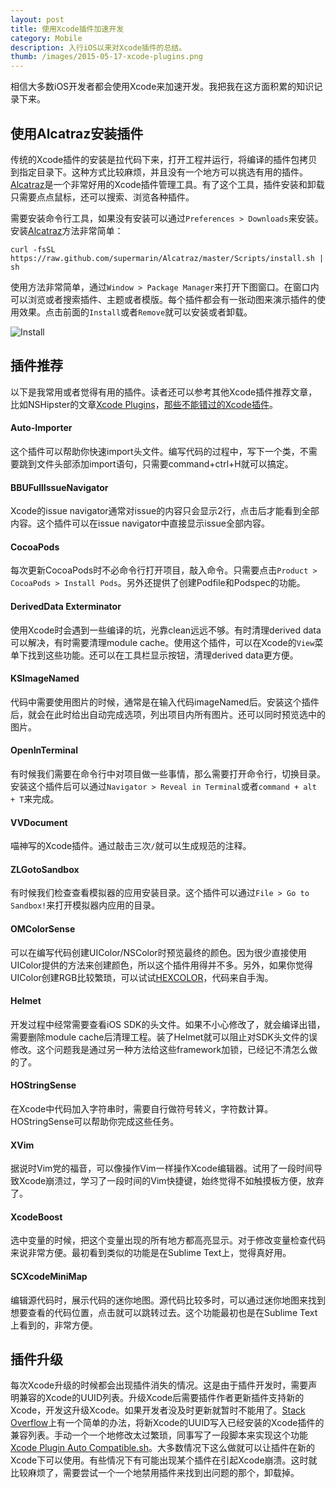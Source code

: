 ```yaml
---
layout: post
title: 使用Xcode插件加速开发
category: Mobile
description: 入行iOS以来对Xcode插件的总结。
thumb: /images/2015-05-17-xcode-plugins.png
---
```


相信大多数iOS开发者都会使用Xcode来加速开发。我把我在这方面积累的知识记录下来。

## 使用Alcatraz安装插件

传统的Xcode插件的安装是拉代码下来，打开工程并运行，将编译的插件包拷贝到指定目录下。这种方式比较麻烦，并且没有一个地方可以挑选有用的插件。
[Alcatraz]是一个非常好用的Xcode插件管理工具。有了这个工具，插件安装和卸载只需要点点鼠标，还可以搜索、浏览各种插件。

需要安装命令行工具，如果没有安装可以通过`Preferences > Downloads`来安装。安装[Alcatraz]方法非常简单：

```
curl -fsSL https://raw.github.com/supermarin/Alcatraz/master/Scripts/install.sh | sh
```

使用方法非常简单，通过`Window > Package Manager`来打开下图窗口。在窗口内可以浏览或者搜索插件、主题或者模版。每个插件都会有一张动图来演示插件的使用效果。点击前面的`Install`或者`Remove`就可以安装或者卸载。

![Install](https://camo.githubusercontent.com/919efe4e1e53237df51d7010c862bd5c04fd6a70/687474703a2f2f616c63617472617a2e696f2f696d616765732f73637265656e73686f744032782e706e67)

## 插件推荐

以下是我常用或者觉得有用的插件。读者还可以参考其他Xcode插件推荐文章，比如NSHipster的文章[Xcode Plugins](http://nshipster.com/xcode-plugins/)，[那些不能错过的Xcode插件](http://www.cocoachina.com/industry/20130918/7022.html)。

#### Auto-Importer

这个插件可以帮助你快速import头文件。编写代码的过程中，写下一个类，不需要跳到文件头部添加import语句，只需要command+ctrl+H就可以搞定。

#### BBUFullIssueNavigator

Xcode的issue navigator通常对issue的内容只会显示2行，点击后才能看到全部内容。这个插件可以在issue navigator中直接显示issue全部内容。

#### CocoaPods

每次更新CocoaPods时不必命令行打开项目，敲入命令。只需要点击`Product > CocoaPods > Install Pods`。另外还提供了创建Podfile和Podspec的功能。

#### DerivedData Exterminator

使用Xcode时会遇到一些编译的坑，光靠clean远远不够。有时清理derived data可以解决，有时需要清理module cache。使用这个插件，可以在Xcode的`View`菜单下找到这些功能。还可以在工具栏显示按钮，清理derived data更方便。

#### KSImageNamed

代码中需要使用图片的时候，通常是在输入代码imageNamed后。安装这个插件后，就会在此时给出自动完成选项，列出项目内所有图片。还可以同时预览选中的图片。

#### OpenInTerminal

有时候我们需要在命令行中对项目做一些事情，那么需要打开命令行，切换目录。安装这个插件后可以通过`Navigator > Reveal in Terminal`或者`command + alt + T`来完成。

#### VVDocument

喵神写的Xcode插件。通过敲击三次`/`就可以生成规范的注释。

#### ZLGotoSandbox

有时候我们检查查看模拟器的应用安装目录。这个插件可以通过`File > Go to Sandbox!`来打开模拟器内应用的目录。

#### OMColorSense

可以在编写代码创建UIColor/NSColor时预览最终的颜色。因为很少直接使用UIColor提供的方法来创建颜色，所以这个插件用得并不多。另外，如果你觉得UIColor创建RGB比较繁琐，可以试试[HEXCOLOR](https://gist.github.com/JohnWong/6dcc561c6e8228e99f8b)，代码来自手淘。

#### Helmet

开发过程中经常需要查看iOS SDK的头文件。如果不小心修改了，就会编译出错，需要删除module cache后清理工程。装了Helmet就可以阻止对SDK头文件的误修改。这个问题我是通过另一种方法给这些framework加锁，已经记不清怎么做的了。

#### HOStringSense

在Xcode中代码加入字符串时，需要自行做符号转义，字符数计算。HOStringSense可以帮助你完成这些任务。

#### XVim

据说时Vim党的福音，可以像操作Vim一样操作Xcode编辑器。试用了一段时间导致Xcode崩溃过，学习了一段时间的Vim快捷键，始终觉得不如触摸板方便，放弃了。

#### XcodeBoost

选中变量的时候，把这个变量出现的所有地方都高亮显示。对于修改变量检查代码来说非常方便。最初看到类似的功能是在Sublime Text上，觉得真好用。

#### SCXcodeMiniMap

编辑源代码时，展示代码的迷你地图。源代码比较多时，可以通过迷你地图来找到想要查看的代码位置，点击就可以跳转过去。这个功能最初也是在Sublime Text上看到的，非常方便。

## 插件升级

每次Xcode升级的时候都会出现插件消失的情况。这是由于插件开发时，需要声明兼容的Xcode的UUID列表。升级Xcode后需要插件作者更新插件支持新的Xcode，开发这升级Xcode。如果开发者没及时更新就暂时不能用了。[Stack Overflow](http://stackoverflow.com/questions/22324303/the-plugin-didnt-work-on-xcode-5-1)上有一个简单的办法，将新Xcode的UUID写入已经安装的Xcode插件的兼容列表。手动一个一个地修改太过繁琐，同事写了一段脚本来实现这个功能[Xcode Plugin Auto Compatible.sh](https://gist.github.com/sodabiscuit/41196f0ceb80bb9fdcd5)。大多数情况下这么做就可以让插件在新的Xcode下可以使用。有些情况下有可能出现某个插件在引起Xcode崩溃。这时就比较麻烦了，需要尝试一个一个地禁用插件来找到出问题的那个，卸载掉。

[Alcatraz]:https://github.com/supermarin/Alcatraz